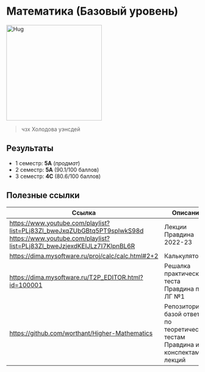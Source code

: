 # Математика (Базовый уровень)

<img alt="Hug" src="https://github.com/maxbarsukov/itmo/blob/master/.docs/hug.gif" height="250">

> чзх Холодова уэнсдей

## Результаты

- 1 семестр: **5А** (_продмат_)
- 2 семестр: **5А** (90.1/100 баллов)
- 3 семестр: **4С** (80.6/100 баллов)

## Полезные ссылки

| Ссылка | Описание |
| --- | --- |
| https://www.youtube.com/playlist?list=PLj83Zl_bweJxqZUbGBtq5PT9splwkS98d<br>https://www.youtube.com/playlist?list=PLj83Zl_bweJzjexdKEIJLz7I7KlpnBL6R | Лекции Правдина 2022-23 |
| https://dima.mysoftware.ru/proj/calc/calc.html#2+2 | Калькулятор |
| https://dima.mysoftware.ru/T2P_EDITOR.html?id=100001 | Решалка практического теста Правдина по ЛГ №1 |
| https://github.com/worthant/Higher-Mathematics | Репозиторий с базой ответов по теоретическим тестам Правдина и конспектами лекций |
